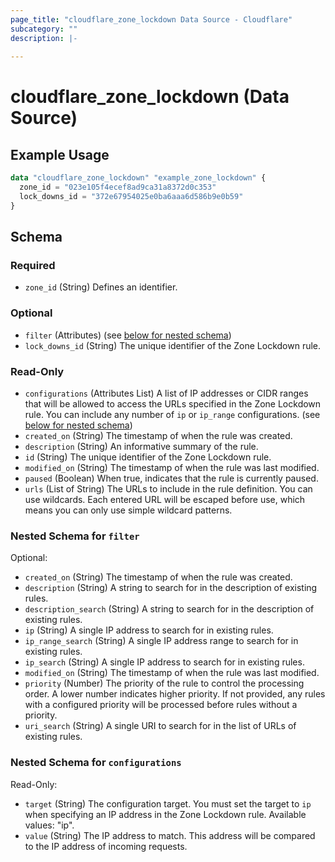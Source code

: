 ```yaml
---
page_title: "cloudflare_zone_lockdown Data Source - Cloudflare"
subcategory: ""
description: |-
  
---
```


# cloudflare_zone_lockdown (Data Source)



## Example Usage

```terraform
data "cloudflare_zone_lockdown" "example_zone_lockdown" {
  zone_id = "023e105f4ecef8ad9ca31a8372d0c353"
  lock_downs_id = "372e67954025e0ba6aaa6d586b9e0b59"
}
```

<!-- schema generated by tfplugindocs -->
## Schema

### Required

- `zone_id` (String) Defines an identifier.

### Optional

- `filter` (Attributes) (see [below for nested schema](#nestedatt--filter))
- `lock_downs_id` (String) The unique identifier of the Zone Lockdown rule.

### Read-Only

- `configurations` (Attributes List) A list of IP addresses or CIDR ranges that will be allowed to access the URLs specified in the Zone Lockdown rule. You can include any number of `ip` or `ip_range` configurations. (see [below for nested schema](#nestedatt--configurations))
- `created_on` (String) The timestamp of when the rule was created.
- `description` (String) An informative summary of the rule.
- `id` (String) The unique identifier of the Zone Lockdown rule.
- `modified_on` (String) The timestamp of when the rule was last modified.
- `paused` (Boolean) When true, indicates that the rule is currently paused.
- `urls` (List of String) The URLs to include in the rule definition. You can use wildcards. Each entered URL will be escaped before use, which means you can only use simple wildcard patterns.

<a id="nestedatt--filter"></a>
### Nested Schema for `filter`

Optional:

- `created_on` (String) The timestamp of when the rule was created.
- `description` (String) A string to search for in the description of existing rules.
- `description_search` (String) A string to search for in the description of existing rules.
- `ip` (String) A single IP address to search for in existing rules.
- `ip_range_search` (String) A single IP address range to search for in existing rules.
- `ip_search` (String) A single IP address to search for in existing rules.
- `modified_on` (String) The timestamp of when the rule was last modified.
- `priority` (Number) The priority of the rule to control the processing order. A lower number indicates higher priority. If not provided, any rules with a configured priority will be processed before rules without a priority.
- `uri_search` (String) A single URI to search for in the list of URLs of existing rules.


<a id="nestedatt--configurations"></a>
### Nested Schema for `configurations`

Read-Only:

- `target` (String) The configuration target. You must set the target to `ip` when specifying an IP address in the Zone Lockdown rule.
Available values: "ip".
- `value` (String) The IP address to match. This address will be compared to the IP address of incoming requests.


